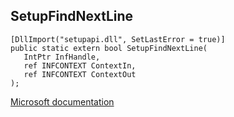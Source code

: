 ## SetupFindNextLine

```
[DllImport("setupapi.dll", SetLastError = true)]
public static extern bool SetupFindNextLine(
   IntPtr InfHandle,
   ref INFCONTEXT ContextIn,
   ref INFCONTEXT ContextOut
);
```

[Microsoft documentation](TODO)
